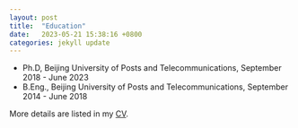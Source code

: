 ```yaml
---
layout: post
title:  "Education"
date:   2023-05-21 15:38:16 +0800
categories: jekyll update
---
```


- Ph.D, Beijing University of Posts and Telecommunications, September 2018 - June 2023
- B.Eng., Beijing University of Posts and Telecommunications, September 2014 - June 2018

More details are listed in my [CV](https://www.dropbox.com/s/idbxca66gw8l2wx/Wanli_Ni_resume_en.pdf?dl=0).